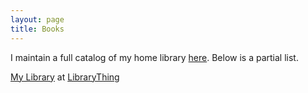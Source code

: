 ```yaml
---
layout: page
title: Books
---
```


I maintain a full catalog of my home library <a href="http://www.librarything.com/profile/djpardis">here</a>. Below is a partial list.

<div id="w41805178181a6b3007b38b3247e4a217"></div><script type="text/javascript" charset="UTF-8" src="https://www.librarything.com/widget_get.php?userid=djpardis&theID=w41805178181a6b3007b38b3247e4a217"></script><noscript><a href="http://www.librarything.com/profile/djpardis">My Library</a> at <a href="http://www.librarything.com">LibraryThing</a></noscript>
